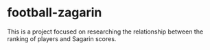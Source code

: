 # football-zagarin

This is a project focused on researching the relationship between the ranking of players and Sagarin scores.
